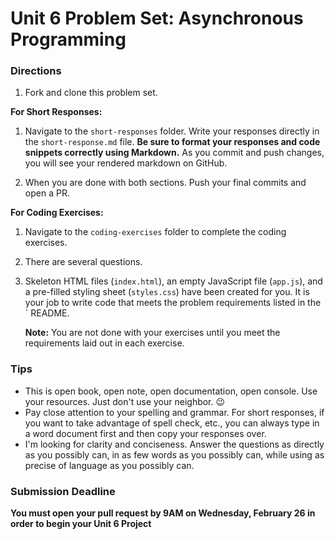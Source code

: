 # Unit 6 Problem Set: Asynchronous Programming

### Directions

1. Fork and clone this problem set.

**For Short Responses:**

1. Navigate to the `short-responses` folder. Write your responses directly in the `short-response.md` file. **Be sure to format your responses and code snippets correctly using Markdown.** As you commit and push changes, you will see your rendered markdown on GitHub.

2. When you are done with both sections. Push your final commits and open a PR.

**For Coding Exercises:**

1. Navigate to the `coding-exercises` folder to complete the coding exercises.
2. There are several questions.
3. Skeleton HTML files (`index.html`), an empty JavaScript file (`app.js`), and a pre-filled styling sheet (`styles.css`) have been created for you. It is your job to write code that meets the problem requirements listed in the ` README.

   **Note:** You are not done with your exercises until you meet the requirements laid out in each exercise.

### Tips

- This is open book, open note, open documentation, open console. Use your resources. Just don't use your neighbor. 😉
- Pay close attention to your spelling and grammar. For short responses, if you want to take advantage of spell check, etc., you can always type in a word document first and then copy your responses over.
- I'm looking for clarity and conciseness. Answer the questions as directly as you possibly can, in as few words as you possibly can, while using as precise of language as you possibly can.

### Submission Deadline

**You must open your pull request by 9AM on Wednesday, February 26 in order to begin your Unit 6 Project**
